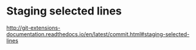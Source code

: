 # Staging selected lines

http://git-extensions-documentation.readthedocs.io/en/latest/commit.html#staging-selected-lines